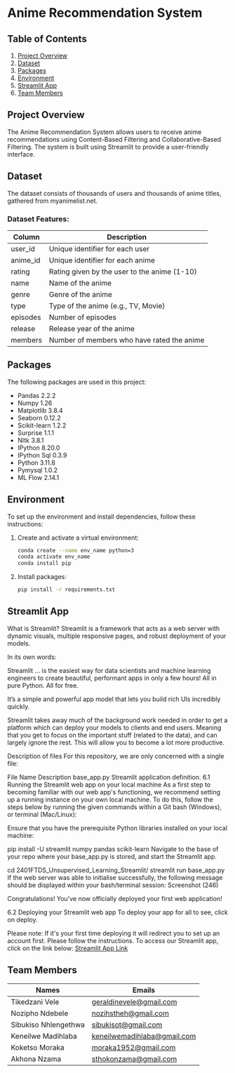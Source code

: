 # Anime Recommendation System

## Table of Contents
1. [Project Overview](#project-overview)
2. [Dataset](#dataset)
3. [Packages](#packages)
4. [Environment](#environment)
5. [Streamlit App](#streamlit-app)
6. [Team Members](#team-members)

## Project Overview
The Anime Recommendation System allows users to receive anime recommendations using Content-Based Filtering and Collaborative-Based Filtering. The system is built using Streamlit to provide a user-friendly interface.

## Dataset
The dataset consists of thousands of users and thousands of anime titles, gathered from myanimelist.net.

### Dataset Features:

| Column     | Description                                    |
|------------|------------------------------------------------|
| user_id    | Unique identifier for each user                |
| anime_id   | Unique identifier for each anime               |
| rating     | Rating given by the user to the anime (1-10)   |
| name       | Name of the anime                              |
| genre      | Genre of the anime                             |
| type       | Type of the anime (e.g., TV, Movie)            |
| episodes   | Number of episodes                             |
| release    | Release year of the anime                      |
| members    | Number of members who have rated the anime     |

## Packages
The following packages are used in this project:
- Pandas 2.2.2
- Numpy 1.26
- Matplotlib 3.8.4
- Seaborn 0.12.2
- Scikit-learn 1.2.2
- Surprise 1.1.1
- Nltk 3.8.1
- IPython 8.20.0
- IPython Sql 0.3.9
- Python 3.11.8
- Pymysql 1.0.2
- ML Flow 2.14.1

## Environment
To set up the environment and install dependencies, follow these instructions:

1. Create and activate a virtual environment:
    ```bash
    conda create --name env_name python=3
    conda activate env_name
    conda install pip
    ```

2. Install packages:
    ```bash
    pip install -r requirements.txt
    ```

## Streamlit App
What is Streamlit?
Streamlit is a framework that acts as a web server with dynamic visuals, multiple responsive pages, and robust deployment of your models.

In its own words:

Streamlit ... is the easiest way for data scientists and machine learning engineers to create beautiful, performant apps in only a few hours! All in pure Python. All for free.

It’s a simple and powerful app model that lets you build rich UIs incredibly quickly.

Streamlit takes away much of the background work needed in order to get a platform which can deploy your models to clients and end users. Meaning that you get to focus on the important stuff (related to the data), and can largely ignore the rest. This will allow you to become a lot more productive.

Description of files
For this repository, we are only concerned with a single file:

File Name	Description
base_app.py	Streamlit application definition.
6.1 Running the Streamlit web app on your local machine
As a first step to becoming familiar with our web app's functioning, we recommend setting up a running instance on your own local machine. To do this, follow the steps below by running the given commands within a Git bash (Windows), or terminal (Mac/Linux):

Ensure that you have the prerequisite Python libraries installed on your local machine:

pip install -U streamlit numpy pandas scikit-learn
Navigate to the base of your repo where your base_app.py is stored, and start the Streamlit app.

cd 2401FTDS_Unsupervised_Learning_Streamlit/
streamlit run base_app.py
If the web server was able to initialise successfully, the following message should be displayed within your bash/terminal session: Screenshot (246)

Congratulations! You've now officially deployed your first web application!

6.2 Deploying your Streamlit web app
To deploy your app for all to see, click on deploy.

Please note: If it's your first time deploying it will redirect you to set up an account first. Please follow the instructions.
To access our Streamlit app, click on the link below:
[Streamlit App Link](#)

## Team Members
| Names              | Emails                          |
|--------------------|---------------------------------|
| Tikedzani Vele     | geraldinevele@gmail.com         |
| Nozipho Ndebele    | nozihstheh@gmail.com            |
| Sibukiso Nhlengethwa | sibukisot@gmail.com          |
| Keneilwe Madihlaba | keneilwemadihlaba@gmail.com     |
| Koketso Moraka     | moraka1952@gmail.com            |
| Akhona Nzama       | sthokonzama@gmail.com           |
